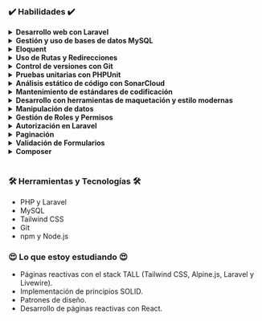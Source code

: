 ### ✔️ Habilidades ✔️
<details>
   <summary>
      <strong>
         Desarrollo web con Laravel 
      </strong>
   </summary>
   <p>
      Mi experiencia se ha enfocado en el uso de este framework. Me centro en desarrollar aplicaciones web sólidas y eficientes utilizando el marco de trabajo PHP.
   </p>
</details>

<details>
   <summary>
      <strong>
         Gestión y uso de bases de datos MySQL 
      </strong>
   </summary>
      <p>
      - Configurar, administrar e interactuar con bases de datos MySQL en aplicaciones web.<br>
      - Operaciones CRUD para manipulación de datos.
      </p>
</details>


<details>
<summary><strong>Eloquent </strong></summary>
<p>Uso de Eloquent ORM de Laravel para recuperar y gestionar datos de manera eficiente y coherente.</p>
</details>

<details>
<summary><strong>Uso de Rutas y Redirecciones </strong></summary>
<p>Redirección a rutas específicas después de las operaciones CRUD para navegar por las aplicaciones.</p>
</details>

<details>
<summary><strong>Control de versiones con Git </strong></summary>
<p>Capacidad para colaborar en proyectos, llevar un registro de cambios y trabajar de manera eficiente en equipos de desarrollo.</p>
</details>

<details>
<summary><strong>Pruebas unitarias con PHPUnit </strong></summary>
<p>Compromiso con la calidad del código y capacidad para escribir y ejecutar pruebas en PHP.</p>
</details>

<details>
   <summary>
      <strong>
         Análisis estático de código con SonarCloud
      </strong>
   </summary>
   <p>
      Con esta herramienta logro identificar y abordar problemas potenciales, y mejorar la calidad general del código en mis proyectos.
   </p>
</details>

<details>
<summary><strong>Mantenimiento de estándares de codificación </strong></summary>
<p>Uso de php-cs-fixer para el formateo y verificación del código para mantener estándares de codificación y calidad del código.</p>
</details>

<details>
<summary><strong>Desarrollo con herramientas de maquetación y estilo modernas </strong></summary>
<p>Uso del marco de clases y utilidades de Tailwind CSS.</p>
</details>

<details>
<summary><strong>Manipulación de datos </strong></summary>
<p>Gestión de datos con Maatwebsite/Excel para importación y exportación formato de hoja de cálculo.</p>
</details>

<details>
<summary><strong>Gestión de Roles y Permisos </strong></summary>
<p>Diseño y administración de sistemas de autorización con el uso de roles y permisos.</p>
</details>

<details>
<summary><strong>Autorización en Laravel </strong></summary>
<p>Uso de políticas de autorización integradas en Laravel.</p>
</details>

<details>
<summary><strong>Paginación </strong></summary>
<p>Gestión de grandes conjuntos de datos de manera efectiva para mejorar la experiencia del usuario y el rendimiento de las aplicaciones.</p>
</details>

<details>
<summary><strong>Validación de Formularios </strong></summary>
<p>Atención a la seguridad y la calidad del código al validar y procesar datos del usuario, productos y demás.</p>
</details>

<details>
<summary><strong>Composer </strong></summary>
<p>Administración de bibliotecas y paquetes en el entorno de PHP utilizando Composer.</p>
</details></br>


### 🛠 Herramientas y Tecnologías 🛠
- PHP y Laravel
- MySQL
- Tailwind CSS
- Git
- npm y Node.js
   

### 😍 Lo que estoy estudiando 😍
- Páginas reactivas con el stack TALL (Tailwind CSS, Alpine.js, Laravel y Livewire).
- Implementación de principios SOLID.
- Patrones de diseño.
- Desarrollo de páginas reactivas con React.

